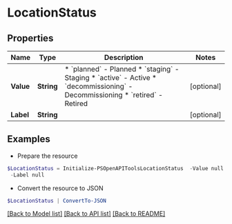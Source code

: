 # LocationStatus
## Properties

Name | Type | Description | Notes
------------ | ------------- | ------------- | -------------
**Value** | **String** | * &#x60;planned&#x60; - Planned * &#x60;staging&#x60; - Staging * &#x60;active&#x60; - Active * &#x60;decommissioning&#x60; - Decommissioning * &#x60;retired&#x60; - Retired | [optional] 
**Label** | **String** |  | [optional] 

## Examples

- Prepare the resource
```powershell
$LocationStatus = Initialize-PSOpenAPIToolsLocationStatus  -Value null `
 -Label null
```

- Convert the resource to JSON
```powershell
$LocationStatus | ConvertTo-JSON
```

[[Back to Model list]](../README.md#documentation-for-models) [[Back to API list]](../README.md#documentation-for-api-endpoints) [[Back to README]](../README.md)

